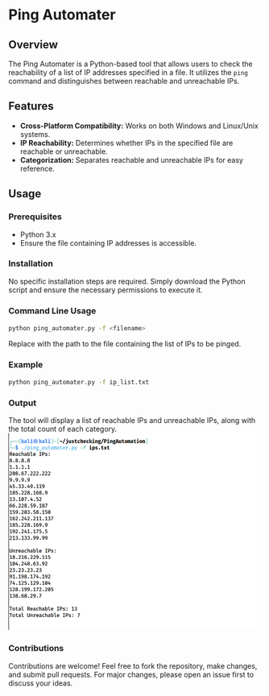 # Ping Automater

## Overview
The Ping Automater is a Python-based tool that allows users to check the reachability of a list of IP addresses specified in a file. It utilizes the `ping` command and distinguishes between reachable and unreachable IPs.

## Features
- **Cross-Platform Compatibility:** Works on both Windows and Linux/Unix systems.
- **IP Reachability:** Determines whether IPs in the specified file are reachable or unreachable.
- **Categorization:** Separates reachable and unreachable IPs for easy reference.

## Usage
### Prerequisites
- Python 3.x
- Ensure the file containing IP addresses is accessible.

### Installation
No specific installation steps are required. Simply download the Python script and ensure the necessary permissions to execute it.

### Command Line Usage
```bash
python ping_automater.py -f <filename>
```
Replace <filename> with the path to the file containing the list of IPs to be pinged.

### Example
```bash
python ping_automater.py -f ip_list.txt
```

### Output
The tool will display a list of reachable IPs and unreachable IPs, along with the total count of each category.
![Example Output](PingAutomater.png)

### Contributions
Contributions are welcome! Feel free to fork the repository, make changes, and submit pull requests. For major changes, please open an issue first to discuss your ideas.
